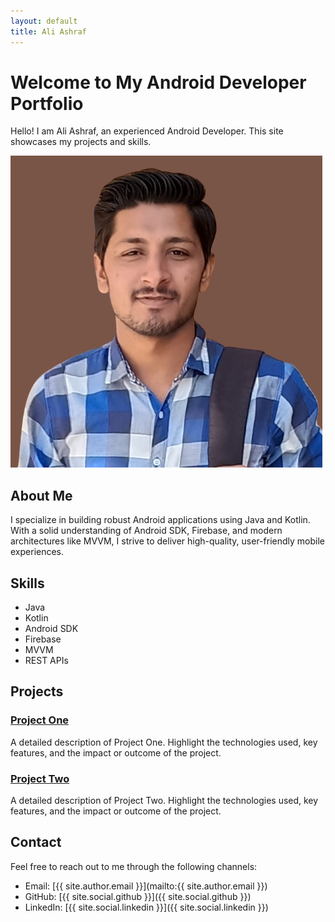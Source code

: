 ```yaml
---
layout: default
title: Ali Ashraf
---
```


# Welcome to My Android Developer Portfolio

Hello! I am Ali Ashraf, an experienced Android Developer. This site showcases my projects and skills.

![My Profile Image](https://github.com/aliAshraf-dev/portfolio/blob/main/assets/profile.png)

## About Me
I specialize in building robust Android applications using Java and Kotlin. With a solid understanding of Android SDK, Firebase, and modern architectures like MVVM, I strive to deliver high-quality, user-friendly mobile experiences.

## Skills
- Java
- Kotlin
- Android SDK
- Firebase
- MVVM
- REST APIs

## Projects

### [Project One](https://github.com/yourusername/project-one)
A detailed description of Project One. Highlight the technologies used, key features, and the impact or outcome of the project.

### [Project Two](https://github.com/yourusername/project-two)
A detailed description of Project Two. Highlight the technologies used, key features, and the impact or outcome of the project.

## Contact
Feel free to reach out to me through the following channels:
- Email: [{{ site.author.email }}](mailto:{{ site.author.email }})
- GitHub: [{{ site.social.github }}]({{ site.social.github }})
- LinkedIn: [{{ site.social.linkedin }}]({{ site.social.linkedin }})
